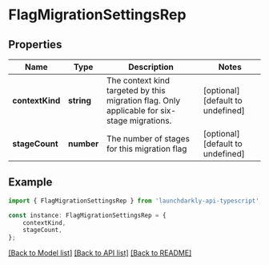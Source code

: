 # FlagMigrationSettingsRep


## Properties

Name | Type | Description | Notes
------------ | ------------- | ------------- | -------------
**contextKind** | **string** | The context kind targeted by this migration flag. Only applicable for six-stage migrations. | [optional] [default to undefined]
**stageCount** | **number** | The number of stages for this migration flag | [optional] [default to undefined]

## Example

```typescript
import { FlagMigrationSettingsRep } from 'launchdarkly-api-typescript';

const instance: FlagMigrationSettingsRep = {
    contextKind,
    stageCount,
};
```

[[Back to Model list]](../README.md#documentation-for-models) [[Back to API list]](../README.md#documentation-for-api-endpoints) [[Back to README]](../README.md)
